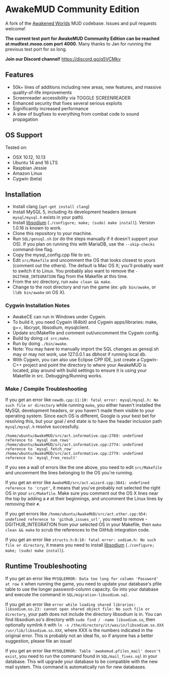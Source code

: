 # AwakeMUD Community Edition
A fork of the [Awakened Worlds](http://awakenedworlds.net) MUD codebase. Issues and pull requests welcome!

**The current test port for AwakeMUD Community Edition can be reached at mudtest.mooo.com port 4000.** Many thanks to Jan for running the previous test port for so long.

**Join our Discord channel!** https://discord.gg/q5VCMkv

## Features
- 50k+ lines of additions including new areas, new features, and massive quality-of-life improvements
- Screenreader accessibility via TOGGLE SCREENREADER
- Enhanced security that fixes several serious exploits
- Significantly increased performance
- A slew of bugfixes to everything from combat code to sound propagation

## OS Support
Tested on:
- OSX 10.12, 10.13
- Ubuntu 14 and 16 LTS
- Raspbian Jessie
- Amazon Linux
- Cygwin (beta)

## Installation
- Install clang (`apt-get install clang`)
- Install MySQL 5, including its development headers (ensure `mysql/mysql.h` exists in your path).
- Install [libsodium](https://github.com/jedisct1/libsodium/releases) (`./configure; make; (sudo) make install`). Version 1.0.16 is known to work.
- Clone this repository to your machine.
- Run `SQL/gensql.sh` (or do the steps manually if it doesn't support your OS). If you plan on running this with MariaDB, use the `--skip-checks` command-line flag.
- Copy the mysql_config.cpp file to src.
- Edit `src/Makefile` and uncomment the OS that looks closest to yours (comment out the others). The default is Mac OS X; you'll probably want to switch it to Linux. You probably also want to remove the `-DGITHUB_INTEGRATION` flag from the Makefile at this time.
- From the src directory, run `make clean && make`.
- Change to the root directory and run the game (ex: `gdb bin/awake`, or `lldb bin/awake` on OS X).

### Cygwin Installation Notes
- AwakeCE can run in Windows under Cygwin.
- To build it, you need Cygwin (64bit) and Cygwin apps/libraries: make, g++, libcrypt, libsodium, mysqlclient.
- Update src/Makefile and comment out/uncomment the Cygwin config.
- Build by doing `cd src;make`.
- Run by doing `./bin/awake`.
- Note: You may have to manually import the SQL changes as gensql.sh may or may not work, use 127.0.0.1 as dbhost if running local db.
- With Cygwin, you can also use Eclipse CPP IDE, just create a Cygwin-C++ project and point the directory to where your AwakeMUD is located, play around with build settings to ensure it is using your Makefile in src. Debugging/Running works.

### Make / Compile Troubleshooting

If you get an error like `newdb.cpp:11:10: fatal error: mysql/mysql.h: No such file or directory` while running `make`, you either haven't installed the MySQL development headers, or you haven't made them visible to your operating system. Since each OS is different, Google is your best bet for resolving this, but your goal / end state is to have the header inclusion path `mysql/mysql.h` resolve successfully.

```
/home/ubuntu/AwakeMUD/src/act.informative.cpp:2769: undefined reference to `mysql_num_rows'
/home/ubuntu/AwakeMUD/src/act.informative.cpp:2774: undefined reference to `mysql_fetch_row'
/home/ubuntu/AwakeMUD/src/act.informative.cpp:2779: undefined reference to `mysql_free_result'
```
If you see a wall of errors like the one above, you need to edit `src/Makefile` and uncomment the lines belonging to the OS you're running.

If you get an error like `AwakeMUD/src/act.wizard.cpp:3841: undefined reference to 'crypt'`, it means that you've probably not selected the right OS in your `src/Makefile`. Make sure you comment out the OS X lines near the top by adding a `#` at their beginnings, and uncomment the Linux lines by removing their `#`.

If you get errors like `/home/ubuntu/AwakeMUD/src/act.other.cpp:954: undefined reference to 'github_issues_url'`, you need to remove -DGITHUB_INTEGRATION from your selected OS in your Makefile, then `make clean && make` to scrub the references to the GitHub integration code.

If you get an error like `structs.h:8:10: fatal error: sodium.h: No such file or directory`, it means you need to install [libsodium](https://github.com/jedisct1/libsodium/releases) (`./configure; make; (sudo) make install`).

## Runtime Troubleshooting

If you get an error like `MYSQLERROR: Data too long for column 'Password' at row X` when running the game, you need to update your database's pfile table to use the longer password-column capacity. Go into your database and execute the command in `SQL/migration-libsodium.sql`.

If you get an error like `error while loading shared libraries: libsodium.so.23: cannot open shared object file: No such file or directory`, your path does not include the directory libsodium is in. You can find libsodium.so's directory with `sudo find / -name libsodium.so`, then optionally symlink it with `ln -s /the/directory/it/was/in/libsodium.so.XXX /usr/lib/libsodium.so.XXX`, where XXX is the numbers indicated in the original error. This is probably not an ideal fix, so if anyone has a better suggestion, please file an issue!

If you get an error like `MYSQLERROR: Table 'awakemud.pfiles_mail' doesn't exist`, you need to run the command found in `SQL/mail_fixes.sql` in your database. This will upgrade your database to be compatible with the new mail system. This command is automatically run for new databases.
